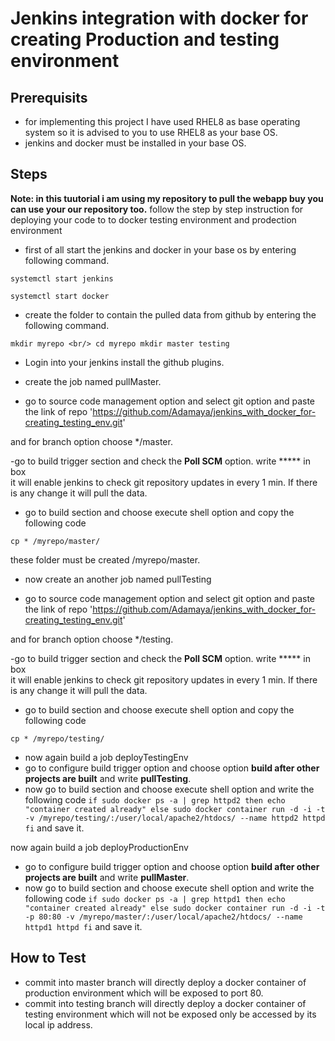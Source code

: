 # Jenkins integration with docker for creating Production and testing environment

## Prerequisits
- for implementing this project I have used RHEL8 as base operating system so it is advised to you to use RHEL8 as your base OS.
- jenkins and docker must be installed in your base OS.

## Steps
**Note: in this tuutorial i am using my repository to pull the webapp buy you can use your our repository too.** 
follow the step by step instruction for deploying your code to to docker testing environment and prodection environment

- first of all start the jenkins and docker in your base os by entering following command.

`systemctl start jenkins`

`systemctl start docker`

- create the folder to contain the pulled data from github by  entering the following command.

`mkdir myrepo <br/>
cd myrepo
mkdir master testing`

- Login into your jenkins install the github plugins.

- create the job named pullMaster.

- go to source code management option and select git option and paste the link of repo 'https://github.com/Adamaya/jenkins_with_docker_for-creating_testing_env.git'

and for branch option choose */master.

-go to build trigger section and check the **Poll SCM** option. write \*\*\*\*\* in box\
 it will enable jenkins to  check git repository updates in every 1 min. If there is any change it will pull the data.

- go to build section and choose execute shell option and copy the following code

`cp * /myrepo/master/`

these folder must be created /myrepo/master.

- now create an another job named pullTesting

- go to source code management option and select git option and paste the link of repo 'https://github.com/Adamaya/jenkins_with_docker_for-creating_testing_env.git'

and for branch option choose */testing.


-go to build trigger section and check the **Poll SCM** option. write \*\*\*\*\* in box\
 it will enable jenkins to  check git repository updates in every 1 min. If there is any change it will pull the data.

- go to build section and choose execute shell option and copy the following code

`cp * /myrepo/testing/`

- now again build a job deployTestingEnv
- go to configure build trigger option and choose option **build after other projects are built** and write **pullTesting**.
- now go to build section and choose execute shell option and write the following code 
`if sudo docker ps -a | grep httpd2
then
echo "container created already"
else
sudo docker container run -d -i -t -v /myrepo/testing/:/user/local/apache2/htdocs/ --name httpd2 httpd
fi`
and save it.

now again build a job deployProductionEnv
- go to configure build trigger option and choose option **build after other projects are built** and write **pullMaster**.
- now go to build section and choose execute shell option and write the following code 
`if sudo docker ps -a | grep httpd1
then
echo "container created already"
else
sudo docker container run -d -i -t -p 80:80 -v /myrepo/master/:/user/local/apache2/htdocs/ --name httpd1 httpd
fi`
and save it.
## How to Test
- commit into master branch will directly deploy a docker container of production environment which will be exposed to port 80.
- commit into testing branch will directly deploy a docker container of testing environment which will not be exposed only be accessed by its local ip address.
